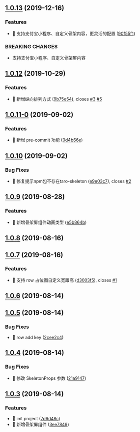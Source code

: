 ## [1.0.13](https://github.com/mvpleung/taro-skeleton/compare/1.0.12...1.0.13) (2019-12-16)


### Features

* 🎸 支持支付宝小程序、自定义骨架内容，更灵活的配置 ([90f55f1](https://github.com/mvpleung/taro-skeleton/commit/90f55f1))


### BREAKING CHANGES

* 支持支付宝小程序、自定义骨架屏内容



## [1.0.12](https://github.com/mvpleung/taro-skeleton/compare/1.0.11-0...1.0.12) (2019-10-29)


### Features

* 🎸 新增纵向排列方式 ([9b75e54](https://github.com/mvpleung/taro-skeleton/commit/9b75e54)), closes [#3](https://github.com/mvpleung/taro-skeleton/issues/3) [#5](https://github.com/mvpleung/taro-skeleton/issues/5)



## [1.0.11-0](https://github.com/mvpleung/taro-skeleton/compare/1.0.10...1.0.11-0) (2019-09-02)


### Features

* 🎸 新增 pre-commit 功能 ([0d4b66e](https://github.com/mvpleung/taro-skeleton/commit/0d4b66e))



## [1.0.10](https://github.com/mvpleung/taro-skeleton/compare/1.0.9...1.0.10) (2019-09-02)


### Bug Fixes

* 🐛 修复提示npm包不存在taro-skeleton ([e9e03c7](https://github.com/mvpleung/taro-skeleton/commit/e9e03c7)), closes [#2](https://github.com/mvpleung/taro-skeleton/issues/2)



## [1.0.9](https://github.com/mvpleung/taro-skeleton/compare/1.0.8...1.0.9) (2019-08-28)


### Features

* 🎸 新增骨架屏组件动画类型 ([e5b864b](https://github.com/mvpleung/taro-skeleton/commit/e5b864b))



## [1.0.8](https://github.com/mvpleung/taro-skeleton/compare/1.0.7...1.0.8) (2019-08-16)



## [1.0.7](https://github.com/mvpleung/taro-skeleton/compare/1.0.6...1.0.7) (2019-08-16)


### Features

* 🎸 支持 row 占位图自定义宽跟高 ([d3003f5](https://github.com/mvpleung/taro-skeleton/commit/d3003f5)), closes [#1](https://github.com/mvpleung/taro-skeleton/issues/1)



## [1.0.6](https://github.com/mvpleung/taro-skeleton/compare/1.0.5...1.0.6) (2019-08-14)



## [1.0.5](https://github.com/mvpleung/taro-skeleton/compare/1.0.4...1.0.5) (2019-08-14)


### Bug Fixes

* 🐛 row add key ([2cee2c4](https://github.com/mvpleung/taro-skeleton/commit/2cee2c4))



## [1.0.4](https://github.com/mvpleung/taro-skeleton/compare/1.0.3...1.0.4) (2019-08-14)


### Bug Fixes

* 🐛 修改 SkeletonProps 参数 ([21a9147](https://github.com/mvpleung/taro-skeleton/commit/21a9147))



## [1.0.3](https://github.com/mvpleung/taro-skeleton/compare/7d6d48c...1.0.3) (2019-08-14)


### Features

* 🎸 init project ([7d6d48c](https://github.com/mvpleung/taro-skeleton/commit/7d6d48c))
* 🎸 新增骨架屏组件 ([3ee7849](https://github.com/mvpleung/taro-skeleton/commit/3ee7849))



